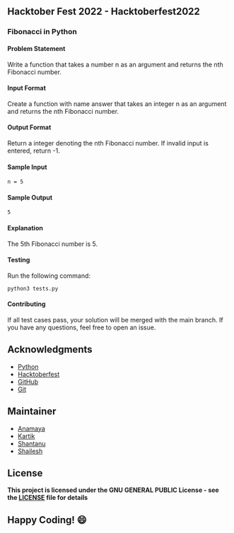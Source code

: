 ## Hacktober Fest 2022 - Hacktoberfest2022

### Fibonacci in Python

#### Problem Statement
Write a function that takes a number n as an argument and returns the nth Fibonacci number.

#### Input Format
Create a function with name answer that takes an integer n as an argument and returns the nth Fibonacci number.

#### Output Format
Return a integer denoting the nth Fibonacci number. If invalid input is entered, return -1.

#### Sample Input
```
n = 5
```

#### Sample Output
```
5
```

#### Explanation
The 5th Fibonacci number is 5.

#### Testing
Run the following command:
```
python3 tests.py
```
#### Contributing
If all test cases pass, your solution will be merged with the main branch. If you have any questions, feel free to open an issue.

## Acknowledgments
- [Python](https://www.python.org/)
- [Hacktoberfest](https://hacktoberfest.digitalocean.com/)
- [GitHub](https://github.com)
- [Git](https://git-scm.com/)

## Maintainer
- [Anamaya](https://www.linkedin.com/in/anamaya1729/)
- [Kartik](https://github.com/kartik007007)
- [Shantanu](https://github.com/neutralWire)
- [Shailesh](https://github.com/ShaileshKumar007)

## License
**This project is licensed under the GNU GENERAL PUBLIC License - see the [LICENSE](../../LICENSE) file for details**

## Happy Coding! :smile: